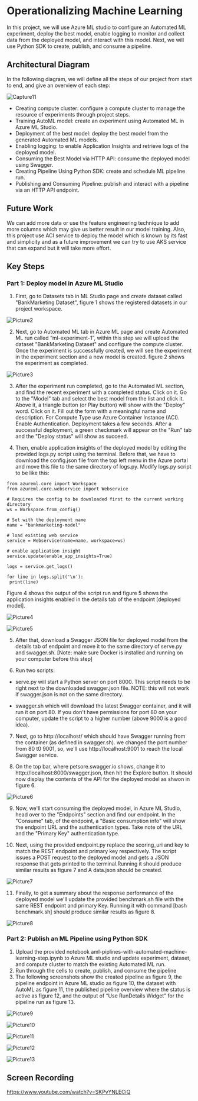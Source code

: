 # Operationalizing Machine Learning

  In this project, we will use Azure ML studio to configure an Automated ML experiment, deploy the best model, enable logging to monitor and collect data from the deployed model, and interact with this model. Next, we will use Python SDK to create, publish, and consume a pipeline.


## Architectural Diagram

In the following diagram, we will define all the steps of our project from start to end, and give an overview of each step: 

![Capture11](https://user-images.githubusercontent.com/52258731/103152216-d50d0980-4796-11eb-8e89-d7554df934e0.JPG)

-	Creating compute cluster: configure a compute cluster to manage the resource of experiments through project steps. 
-	Training AutoML model: create an experiment using Automated ML in Azure ML Studio. 
-	Deployment of the best model: deploy the best model from the generated Automated ML models.
-	Enabling logging: to enable Application Insights and retrieve logs of the deployed model.
-	Consuming the Best Model via HTTP API: consume the deployed model using Swagger.
-	Creating Pipeline Using Python SDK: create and schedule ML pipeline run. 
-	Publishing and Consuming Pipeline: publish and interact with a pipeline via an HTTP API endpoint.

## Future Work

  We can add more data or use the feature engineering technique to add more columns which may give us better result in our model training. Also, this project use ACI service to deploy the model which is known by its fast and simplicity and as a future improvement we can try to use AKS service that can expand but it will take more effort.

## Key Steps
   ### Part 1: Deploy model in Azure ML Studio 
   1. First, go to Datasets tab in ML Studio page and create dataset called "BankMarketing Dataset", figure 1 shows the registered datasets in our project workspace.
   
   ![Picture2](https://user-images.githubusercontent.com/52258731/103155518-bd8f4a00-47b1-11eb-9456-6441f11f4d8c.png)
   
   2. Next, go to Automated ML tab in Azure ML page and create Automated ML run called “ml-experiment-1”, within this step we will upload the dataset "BankMarketing Dataset" and configure the compute cluster. Once the experiment is successfully created, we will see the experiment in the experiment section and a new model is created. figure 2 shows the experiment as completed.  
   
   ![Picture3](https://user-images.githubusercontent.com/52258731/103155623-8c634980-47b2-11eb-9c8d-8a4b07f02eb3.png)
   
   3. After the experiment run completed, go to the Automated ML section, and find the recent experiment with a completed status. Click on it. Go to the "Model" tab and select the best model from the list and click it. Above it, a triangle button (or Play button) will show with the "Deploy" word. Click on it. Fill out the form with a meaningful name and description. For Compute Type use Azure Container Instance (ACI). Enable Authentication. Deployment takes a few seconds. After a successful deployment, a green checkmark will appear on the "Run" tab and the "Deploy status" will show as succeed.
   
   4. Then, enable application insights of the deployed model by editing the provided logs.py script using the terminal. Before that, we have to download the config.json file from the top left menu in the Azure portal and move this file to the same directory of logs.py. Modify logs.py script to be like this:
   
   ```
   from azureml.core import Workspace
from azureml.core.webservice import Webservice

# Requires the config to be downloaded first to the current working directory
ws = Workspace.from_config()

# Set with the deployment name
name = "bankmarketing-model"

# load existing web service
service = Webservice(name=name, workspace=ws)

# enable application insight
service.update(enable_app_insights=True)

logs = service.get_logs()

for line in logs.split('\n'):
    print(line)
 ```  
 Figure 4 shows the output of the script run and figure 5 shows the application insights enabled in the details tab of the endpoint [deployed model].
 
   ![Picture4](https://user-images.githubusercontent.com/52258731/103155715-3e9b1100-47b3-11eb-96ff-51db326ac5c2.png)
   
   ![Picture5](https://user-images.githubusercontent.com/52258731/103155777-c719b180-47b3-11eb-881f-40feab7ad92e.png)

  5. After that, download a Swagger JSON file for deployed model from the details tab of endpoint and move it to the same directory of serve.py and swagger.sh.
     [Note: make sure Docker is installed and running on your computer before this step]
     
   6. Run two scripts:
   - serve.py will start a Python server on port 8000. This script needs to be right next to the downloaded swagger.json file. NOTE: this will not work if                  swagger.json is not on the same directory.
   
  - swagger.sh which will download the latest Swagger container, and it will run it on port 80. If you don't have permissions for port 80 on your computer, update the script to a higher number (above 9000 is a good idea).
  
  7. Next, go to http://localhost/ which should have Swagger running from the container (as defined in swagger.sh). we changed the port number from 80 t0 9001, so, we'll use http://localhost:9001 to reach the local Swagger service.
  
  8. On the top bar, where petsore.swagger.io shows, change it to http://localhost:8000/swagger.json, then hit the Explore button. It should now display the contents of the API for the deployed model as shwon in figure 6.
  
  ![Picture6](https://user-images.githubusercontent.com/52258731/103157463-18ca3800-47c4-11eb-8c84-61a94ae2a3fb.png)
  
  9. Now, we'll start consuming the deployed model, in Azure ML Studio, head over to the "Endpoints" section and find our endpoint. In the "Consume" tab, of the endpoint, a "Basic consumption info" will show the endpoint URL and the authentication types. Take note of the URL and the "Primary Key" authentication type.
  
  10. Next, using the provided endpoint.py replace the scoring_uri and key to match the REST endpoint and primary key respectively. The script issues a POST request to the deployed model and gets a JSON response that gets printed to the terminal.Running it should produce similar results as figure 7 and A data.json should be created.
  
  ![Picture7](https://user-images.githubusercontent.com/52258731/103157556-f2f16300-47c4-11eb-8362-70d93497b088.png)
  
  11. Finally, to get a summary about the response performance of the deployed model we'll update the provided benchmark.sh file with the same REST endpoint and primary Key. Running it with command [bash benchmark.sh] should produce similar results as figure 8.
  
  ![Picture8](https://user-images.githubusercontent.com/52258731/103157642-2f718e80-47c6-11eb-86dd-02b0dde5405c.png)
  
   ### Part 2: Publish an ML Pipeline using Python SDK
   1. Upload the provided notebook aml-piplines-with-automated-machine-learning-step.ipynb to Azure ML studio and update experiment, dataset, and compute cluster to match the existing Automated ML run. 
  2.	Run through the cells to create, publish, and consume the pipeline
  3. The following screenshots show the created pipeline as figure 9, the pipeline endpoint in Azure ML studio as figure 10, the dataset with AutoML as figure 11, the published pipeline overview where the status is active as figure 12, and the output of “Use RunDetails Widget” for the pipeline run as figure 13.

![Picture9](https://user-images.githubusercontent.com/52258731/103157974-e58aa780-47c9-11eb-86ae-51cf206c5fe7.png)

![Picture10](https://user-images.githubusercontent.com/52258731/103157980-fd622b80-47c9-11eb-910f-bf903ff85cb1.png)

![Picture11](https://user-images.githubusercontent.com/52258731/103157993-15d24600-47ca-11eb-8c67-8381fcf41324.png)

![Picture12](https://user-images.githubusercontent.com/52258731/103158010-40240380-47ca-11eb-8816-e8d8fe1f88bc.png)

![Picture13](https://user-images.githubusercontent.com/52258731/103158018-592cb480-47ca-11eb-8ffd-0b5ec69cd7c7.png)
 
## Screen Recording
https://www.youtube.com/watch?v=SKPvYNLECiQ

